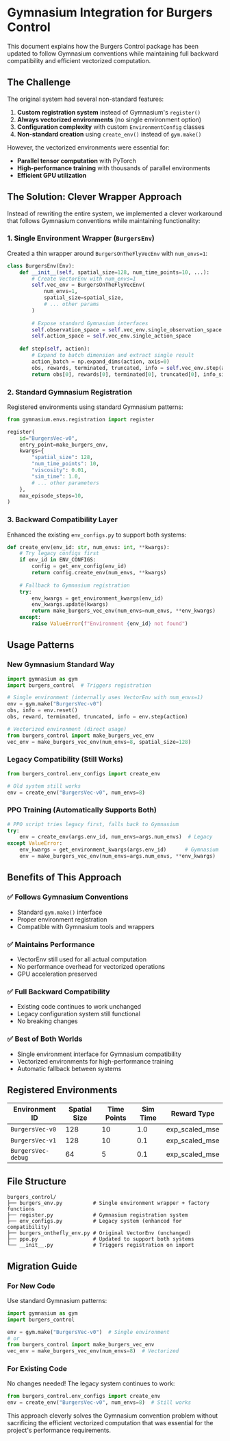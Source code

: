 # Gymnasium Integration for Burgers Control

This document explains how the Burgers Control package has been updated to follow Gymnasium conventions while maintaining full backward compatibility and efficient vectorized computation.

## The Challenge

The original system had several non-standard features:

1. **Custom registration system** instead of Gymnasium's `register()`
2. **Always vectorized environments** (no single environment option)
3. **Configuration complexity** with custom `EnvironmentConfig` classes
4. **Non-standard creation** using `create_env()` instead of `gym.make()`

However, the vectorized environments were essential for:
- **Parallel tensor computation** with PyTorch
- **High-performance training** with thousands of parallel environments
- **Efficient GPU utilization**

## The Solution: Clever Wrapper Approach

Instead of rewriting the entire system, we implemented a clever workaround that follows Gymnasium conventions while maintaining functionality:

### 1. Single Environment Wrapper (`BurgersEnv`)

Created a thin wrapper around `BurgersOnTheFlyVecEnv` with `num_envs=1`:

```python
class BurgersEnv(Env):
    def __init__(self, spatial_size=128, num_time_points=10, ...):
        # Create VectorEnv with num_envs=1
        self.vec_env = BurgersOnTheFlyVecEnv(
            num_envs=1,
            spatial_size=spatial_size,
            # ... other params
        )
        
        # Expose standard Gymnasium interfaces
        self.observation_space = self.vec_env.single_observation_space
        self.action_space = self.vec_env.single_action_space
    
    def step(self, action):
        # Expand to batch dimension and extract single result
        action_batch = np.expand_dims(action, axis=0)
        obs, rewards, terminated, truncated, info = self.vec_env.step(action_batch)
        return obs[0], rewards[0], terminated[0], truncated[0], info_single
```

### 2. Standard Gymnasium Registration

Registered environments using standard Gymnasium patterns:

```python
from gymnasium.envs.registration import register

register(
    id="BurgersVec-v0",
    entry_point=make_burgers_env,
    kwargs={
        "spatial_size": 128,
        "num_time_points": 10,
        "viscosity": 0.01,
        "sim_time": 1.0,
        # ... other parameters
    },
    max_episode_steps=10,
)
```

### 3. Backward Compatibility Layer

Enhanced the existing `env_configs.py` to support both systems:

```python
def create_env(env_id: str, num_envs: int, **kwargs):
    # Try legacy configs first
    if env_id in ENV_CONFIGS:
        config = get_env_config(env_id)
        return config.create_env(num_envs, **kwargs)
    
    # Fallback to Gymnasium registration
    try:
        env_kwargs = get_environment_kwargs(env_id)
        env_kwargs.update(kwargs)
        return make_burgers_vec_env(num_envs=num_envs, **env_kwargs)
    except:
        raise ValueError(f"Environment {env_id} not found")
```

## Usage Patterns

### New Gymnasium Standard Way

```python
import gymnasium as gym
import burgers_control  # Triggers registration

# Single environment (internally uses VectorEnv with num_envs=1)
env = gym.make("BurgersVec-v0")
obs, info = env.reset()
obs, reward, terminated, truncated, info = env.step(action)

# Vectorized environment (direct usage)
from burgers_control import make_burgers_vec_env
vec_env = make_burgers_vec_env(num_envs=8, spatial_size=128)
```

### Legacy Compatibility (Still Works)

```python
from burgers_control.env_configs import create_env

# Old system still works
env = create_env("BurgersVec-v0", num_envs=8)
```

### PPO Training (Automatically Supports Both)

```python
# PPO script tries legacy first, falls back to Gymnasium
try:
    env = create_env(args.env_id, num_envs=args.num_envs)  # Legacy
except ValueError:
    env_kwargs = get_environment_kwargs(args.env_id)      # Gymnasium
    env = make_burgers_vec_env(num_envs=args.num_envs, **env_kwargs)
```

## Benefits of This Approach

### ✅ Follows Gymnasium Conventions
- Standard `gym.make()` interface
- Proper environment registration
- Compatible with Gymnasium tools and wrappers

### ✅ Maintains Performance
- VectorEnv still used for all actual computation
- No performance overhead for vectorized operations
- GPU acceleration preserved

### ✅ Full Backward Compatibility
- Existing code continues to work unchanged
- Legacy configuration system still functional
- No breaking changes

### ✅ Best of Both Worlds
- Single environment interface for Gymnasium compatibility
- Vectorized environments for high-performance training
- Automatic fallback between systems

## Registered Environments

| Environment ID | Spatial Size | Time Points | Sim Time | Reward Type |
|---------------|--------------|-------------|----------|-------------|
| `BurgersVec-v0` | 128 | 10 | 1.0 | exp_scaled_mse |
| `BurgersVec-v1` | 128 | 10 | 0.1 | exp_scaled_mse |
| `BurgersVec-debug` | 64 | 5 | 0.1 | exp_scaled_mse |

## File Structure

```
burgers_control/
├── burgers_env.py          # Single environment wrapper + factory functions
├── register.py             # Gymnasium registration system
├── env_configs.py          # Legacy system (enhanced for compatibility)
├── burgers_onthefly_env.py # Original VectorEnv (unchanged)
├── ppo.py                  # Updated to support both systems
└── __init__.py             # Triggers registration on import
```

## Migration Guide

### For New Code
Use standard Gymnasium patterns:
```python
import gymnasium as gym
import burgers_control

env = gym.make("BurgersVec-v0")  # Single environment
# or
from burgers_control import make_burgers_vec_env
vec_env = make_burgers_vec_env(num_envs=8)  # Vectorized
```

### For Existing Code
No changes needed! The legacy system continues to work:
```python
from burgers_control.env_configs import create_env
env = create_env("BurgersVec-v0", num_envs=8)  # Still works
```

This approach cleverly solves the Gymnasium convention problem without sacrificing the efficient vectorized computation that was essential for the project's performance requirements. 